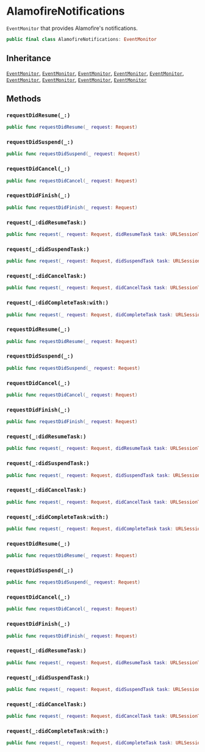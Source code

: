 # AlamofireNotifications

`EventMonitor` that provides Alamofire's notifications.

``` swift
public final class AlamofireNotifications: EventMonitor 
```

## Inheritance

[`EventMonitor`](/EventMonitor), [`EventMonitor`](/EventMonitor), [`EventMonitor`](/EventMonitor), [`EventMonitor`](/EventMonitor), [`EventMonitor`](/EventMonitor), [`EventMonitor`](/EventMonitor), [`EventMonitor`](/EventMonitor), [`EventMonitor`](/EventMonitor), [`EventMonitor`](/EventMonitor)

## Methods

### `requestDidResume(_:)`

``` swift
public func requestDidResume(_ request: Request) 
```

### `requestDidSuspend(_:)`

``` swift
public func requestDidSuspend(_ request: Request) 
```

### `requestDidCancel(_:)`

``` swift
public func requestDidCancel(_ request: Request) 
```

### `requestDidFinish(_:)`

``` swift
public func requestDidFinish(_ request: Request) 
```

### `request(_:didResumeTask:)`

``` swift
public func request(_ request: Request, didResumeTask task: URLSessionTask) 
```

### `request(_:didSuspendTask:)`

``` swift
public func request(_ request: Request, didSuspendTask task: URLSessionTask) 
```

### `request(_:didCancelTask:)`

``` swift
public func request(_ request: Request, didCancelTask task: URLSessionTask) 
```

### `request(_:didCompleteTask:with:)`

``` swift
public func request(_ request: Request, didCompleteTask task: URLSessionTask, with error: AFError?) 
```

### `requestDidResume(_:)`

``` swift
public func requestDidResume(_ request: Request) 
```

### `requestDidSuspend(_:)`

``` swift
public func requestDidSuspend(_ request: Request) 
```

### `requestDidCancel(_:)`

``` swift
public func requestDidCancel(_ request: Request) 
```

### `requestDidFinish(_:)`

``` swift
public func requestDidFinish(_ request: Request) 
```

### `request(_:didResumeTask:)`

``` swift
public func request(_ request: Request, didResumeTask task: URLSessionTask) 
```

### `request(_:didSuspendTask:)`

``` swift
public func request(_ request: Request, didSuspendTask task: URLSessionTask) 
```

### `request(_:didCancelTask:)`

``` swift
public func request(_ request: Request, didCancelTask task: URLSessionTask) 
```

### `request(_:didCompleteTask:with:)`

``` swift
public func request(_ request: Request, didCompleteTask task: URLSessionTask, with error: AFError?) 
```

### `requestDidResume(_:)`

``` swift
public func requestDidResume(_ request: Request) 
```

### `requestDidSuspend(_:)`

``` swift
public func requestDidSuspend(_ request: Request) 
```

### `requestDidCancel(_:)`

``` swift
public func requestDidCancel(_ request: Request) 
```

### `requestDidFinish(_:)`

``` swift
public func requestDidFinish(_ request: Request) 
```

### `request(_:didResumeTask:)`

``` swift
public func request(_ request: Request, didResumeTask task: URLSessionTask) 
```

### `request(_:didSuspendTask:)`

``` swift
public func request(_ request: Request, didSuspendTask task: URLSessionTask) 
```

### `request(_:didCancelTask:)`

``` swift
public func request(_ request: Request, didCancelTask task: URLSessionTask) 
```

### `request(_:didCompleteTask:with:)`

``` swift
public func request(_ request: Request, didCompleteTask task: URLSessionTask, with error: AFError?) 
```
